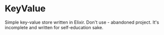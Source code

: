 # KeyValue

Simple key-value store written in Elixir. Don't use - abandoned project. It's incomplete and
written for self-education sake.
